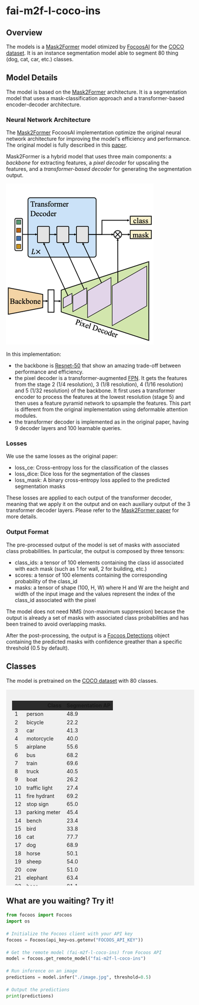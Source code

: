 # fai-m2f-l-coco-ins

## Overview
The models is a [Mask2Former](https://github.com/facebookresearch/Mask2Former) model otimized by [FocoosAI](https://focoos.ai) for the [COCO dataset](https://cocodataset.org/#home). It is an instance segmentation model able to segment 80 thing (dog, cat, car, etc.) classes.

## Model Details
The model is based on the [Mask2Former](https://github.com/facebookresearch/Mask2Former) architecture. It is a segmentation model that uses a mask-classification approach and a transformer-based encoder-decoder architecture.

### Neural Network Architecture
The [Mask2Former](https://arxiv.org/abs/2112.01527) FocoosAI implementation optimize the original neural network architecture for improving the model's efficiency and performance. The original model is fully described in this [paper](https://arxiv.org/abs/2112.01527).

Mask2Former is a hybrid model that uses three main components: a *backbone* for extracting features, a *pixel decoder* for upscaling the features, and a *transformer-based decoder* for generating the segmentation output.

![alt text](./mask2former.png)

In this implementation:

- the backbone is [Resnet-50](https://github.com/pytorch/vision/blob/main/torchvision/models/resnet.py) that show an amazing trade-off between performance and efficiency.
- the pixel decoder is a transformer-augmented [FPN](https://arxiv.org/abs/1612.03144). It gets the features from the stage 2 (1/4 resolution), 3 (1/8 resolution), 4 (1/16 resolution) and 5 (1/32 resolution) of the backbone. It first uses a transformer encoder to process the features at the lowest resolution (stage 5) and then uses a feature pyramid network to upsample the features. This part is different from the original implementation using deformable attention modules.
- the transformer decoder is implemented as in the original paper, having 9 decoder layers and 100 learnable queries.

### Losses
We use the same losses as the original paper:

- loss_ce: Cross-entropy loss for the classification of the classes
- loss_dice: Dice loss for the segmentation of the classes
- loss_mask: A binary cross-entropy loss applied to the predicted segmentation masks

These losses are applied to each output of the transformer decoder, meaning that we apply it on the output and on each auxiliary output of the 3 transformer decoder layers.
Please refer to the [Mask2Former paper](https://arxiv.org/abs/2112.01527) for more details.

### Output Format
The pre-processed output of the model is set of masks with associated class probabilities. In particular, the output is composed by three tensors:

- class_ids: a tensor of 100 elements containing the class id associated with each mask (such as 1 for wall, 2 for building, etc.)
- scores: a tensor of 100 elements containing the corresponding probability of the class_id
- masks: a tensor of shape (100, H, W) where H and W are the height and width of the input image and the values represent the index of the class_id associated with the pixel

The model does not need NMS (non-maximum suppression) because the output is already a set of masks with associated class probabilities and has been trained to avoid overlapping masks.

After the post-processing, the output is a [Focoos Detections](https://github.com/FocoosAI/focoos/blob/4a317a269cb7758ea71b255faeba654d21182083/focoos/ports.py#L179) object containing the predicted masks with confidence greather than a specific threshold (0.5 by default).


## Classes
The model is pretrained on the [COCO dataset](https://cocodataset.org/#home) with 80 classes.

<div class="class-table" markdown>
  <style>
    .class-table {
      max-height: 500px;
      overflow-y: auto;
      /* border: 1px solid #ccc; */
      /* border-radius: 4px; */
      padding: 1rem;
      margin: 1rem 0;
      background: rgba(0,0,0,0.05);
      width: 95%;
      margin-left: auto;
      margin-right: auto;
    }
    .class-table table {
      width: 100%;
    }
    .class-table thead {
      position: sticky;
      top: 0;
      background: #2b2b2b;
      z-index: 1;
    }
  </style>
<table>
  <thead>
    <tr style="text-align: right;">
      <th></th>
      <th>Class</th>
      <th>Segmentation AP</th>
    </tr>
  </thead>
  <tbody>
 <tr>
      <td>1</td>
      <td>person</td>
      <td>48.9</td>
    </tr>
    <tr>
      <td>2</td>
      <td>bicycle</td>
      <td>22.2</td>
    </tr>
    <tr>
      <td>3</td>
      <td>car</td>
      <td>41.3</td>
    </tr>
    <tr>
      <td>4</td>
      <td>motorcycle</td>
      <td>40.0</td>
    </tr>
    <tr>
      <td>5</td>
      <td>airplane</td>
      <td>55.6</td>
    </tr>
    <tr>
      <td>6</td>
      <td>bus</td>
      <td>68.2</td>
    </tr>
    <tr>
      <td>7</td>
      <td>train</td>
      <td>69.6</td>
    </tr>
    <tr>
      <td>8</td>
      <td>truck</td>
      <td>40.5</td>
    </tr>
    <tr>
      <td>9</td>
      <td>boat</td>
      <td>26.2</td>
    </tr>
    <tr>
      <td>10</td>
      <td>traffic light</td>
      <td>27.4</td>
    </tr>
    <tr>
      <td>11</td>
      <td>fire hydrant</td>
      <td>69.2</td>
    </tr>
    <tr>
      <td>12</td>
      <td>stop sign</td>
      <td>65.0</td>
    </tr>
    <tr>
      <td>13</td>
      <td>parking meter</td>
      <td>45.4</td>
    </tr>
    <tr>
      <td>14</td>
      <td>bench</td>
      <td>23.4</td>
    </tr>
    <tr>
      <td>15</td>
      <td>bird</td>
      <td>33.8</td>
    </tr>
    <tr>
      <td>16</td>
      <td>cat</td>
      <td>77.7</td>
    </tr>
    <tr>
      <td>17</td>
      <td>dog</td>
      <td>68.9</td>
    </tr>
    <tr>
      <td>18</td>
      <td>horse</td>
      <td>50.1</td>
    </tr>
    <tr>
      <td>19</td>
      <td>sheep</td>
      <td>54.0</td>
    </tr>
    <tr>
      <td>20</td>
      <td>cow</td>
      <td>51.0</td>
    </tr>
    <tr>
      <td>21</td>
      <td>elephant</td>
      <td>63.4</td>
    </tr>
    <tr>
      <td>22</td>
      <td>bear</td>
      <td>81.1</td>
    </tr>
    <tr>
      <td>23</td>
      <td>zebra</td>
      <td>66.0</td>
    </tr>
    <tr>
      <td>24</td>
      <td>giraffe</td>
      <td>60.5</td>
    </tr>
    <tr>
      <td>25</td>
      <td>backpack</td>
      <td>22.7</td>
    </tr>
    <tr>
      <td>26</td>
      <td>umbrella</td>
      <td>52.6</td>
    </tr>
    <tr>
      <td>27</td>
      <td>handbag</td>
      <td>23.3</td>
    </tr>
    <tr>
      <td>28</td>
      <td>tie</td>
      <td>33.2</td>
    </tr>
    <tr>
      <td>29</td>
      <td>suitcase</td>
      <td>45.3</td>
    </tr>
    <tr>
      <td>30</td>
      <td>frisbee</td>
      <td>66.4</td>
    </tr>
    <tr>
      <td>31</td>
      <td>skis</td>
      <td>7.4</td>
    </tr>
    <tr>
      <td>32</td>
      <td>snowboard</td>
      <td>28.2</td>
    </tr>
    <tr>
      <td>33</td>
      <td>sports ball</td>
      <td>42.8</td>
    </tr>
    <tr>
      <td>34</td>
      <td>kite</td>
      <td>30.3</td>
    </tr>
    <tr>
      <td>35</td>
      <td>baseball bat</td>
      <td>32.1</td>
    </tr>
    <tr>
      <td>36</td>
      <td>baseball glove</td>
      <td>42.3</td>
    </tr>
    <tr>
      <td>37</td>
      <td>skateboard</td>
      <td>36.8</td>
    </tr>
    <tr>
      <td>38</td>
      <td>surfboard</td>
      <td>37.3</td>
    </tr>
    <tr>
      <td>39</td>
      <td>tennis racket</td>
      <td>58.7</td>
    </tr>
    <tr>
      <td>40</td>
      <td>bottle</td>
      <td>39.2</td>
    </tr>
    <tr>
      <td>41</td>
      <td>wine glass</td>
      <td>36.9</td>
    </tr>
    <tr>
      <td>42</td>
      <td>cup</td>
      <td>46.0</td>
    </tr>
    <tr>
      <td>43</td>
      <td>fork</td>
      <td>22.2</td>
    </tr>
    <tr>
      <td>44</td>
      <td>knife</td>
      <td>17.8</td>
    </tr>
    <tr>
      <td>45</td>
      <td>spoon</td>
      <td>18.0</td>
    </tr>
    <tr>
      <td>46</td>
      <td>bowl</td>
      <td>44.3</td>
    </tr>
    <tr>
      <td>47</td>
      <td>banana</td>
      <td>26.5</td>
    </tr>
    <tr>
      <td>48</td>
      <td>apple</td>
      <td>23.9</td>
    </tr>
    <tr>
      <td>49</td>
      <td>sandwich</td>
      <td>43.0</td>
    </tr>
    <tr>
      <td>50</td>
      <td>orange</td>
      <td>33.8</td>
    </tr>
    <tr>
      <td>51</td>
      <td>broccoli</td>
      <td>24.4</td>
    </tr>
    <tr>
      <td>52</td>
      <td>carrot</td>
      <td>22.7</td>
    </tr>
    <tr>
      <td>53</td>
      <td>hot dog</td>
      <td>36.3</td>
    </tr>
    <tr>
      <td>54</td>
      <td>pizza</td>
      <td>55.1</td>
    </tr>
    <tr>
      <td>55</td>
      <td>donut</td>
      <td>51.1</td>
    </tr>
    <tr>
      <td>56</td>
      <td>cake</td>
      <td>44.6</td>
    </tr>
    <tr>
      <td>57</td>
      <td>chair</td>
      <td>25.0</td>
    </tr>
    <tr>
      <td>58</td>
      <td>couch</td>
      <td>47.7</td>
    </tr>
    <tr>
      <td>59</td>
      <td>potted plant</td>
      <td>25.0</td>
    </tr>
    <tr>
      <td>60</td>
      <td>bed</td>
      <td>45.0</td>
    </tr>
    <tr>
      <td>61</td>
      <td>dining table</td>
      <td>22.9</td>
    </tr>
    <tr>
      <td>62</td>
      <td>toilet</td>
      <td>67.6</td>
    </tr>
    <tr>
      <td>63</td>
      <td>tv</td>
      <td>64.3</td>
    </tr>
    <tr>
      <td>64</td>
      <td>laptop</td>
      <td>67.2</td>
    </tr>
    <tr>
      <td>65</td>
      <td>mouse</td>
      <td>60.1</td>
    </tr>
    <tr>
      <td>66</td>
      <td>remote</td>
      <td>36.1</td>
    </tr>
    <tr>
      <td>67</td>
      <td>keyboard</td>
      <td>52.6</td>
    </tr>
    <tr>
      <td>68</td>
      <td>cell phone</td>
      <td>42.0</td>
    </tr>
    <tr>
      <td>69</td>
      <td>microwave</td>
      <td>60.7</td>
    </tr>
    <tr>
      <td>70</td>
      <td>oven</td>
      <td>33.8</td>
    </tr>
    <tr>
      <td>71</td>
      <td>toaster</td>
      <td>35.9</td>
    </tr>
    <tr>
      <td>72</td>
      <td>sink</td>
      <td>39.9</td>
    </tr>
    <tr>
      <td>73</td>
      <td>refrigerator</td>
      <td>64.0</td>
    </tr>
    <tr>
      <td>74</td>
      <td>book</td>
      <td>12.0</td>
    </tr>
    <tr>
      <td>75</td>
      <td>clock</td>
      <td>52.5</td>
    </tr>
    <tr>
      <td>76</td>
      <td>vase</td>
      <td>37.7</td>
    </tr>
    <tr>
      <td>77</td>
      <td>scissors</td>
      <td>26.8</td>
    </tr>
    <tr>
      <td>78</td>
      <td>teddy bear</td>
      <td>55.1</td>
    </tr>
    <tr>
      <td>79</td>
      <td>hair drier</td>
      <td>16.8</td>
    </tr>
    <tr>
      <td>80</td>
      <td>toothbrush</td>
      <td>22.4</td>
    </tr>
  </tbody>
</table>

</div>


## What are you waiting? Try it!
```python
from focoos import Focoos
import os

# Initialize the Focoos client with your API key
focoos = Focoos(api_key=os.getenv("FOCOOS_API_KEY"))

# Get the remote model (fai-m2f-l-coco-ins) from Focoos API
model = focoos.get_remote_model("fai-m2f-l-coco-ins")

# Run inference on an image
predictions = model.infer("./image.jpg", threshold=0.5)

# Output the predictions
print(predictions)
```
